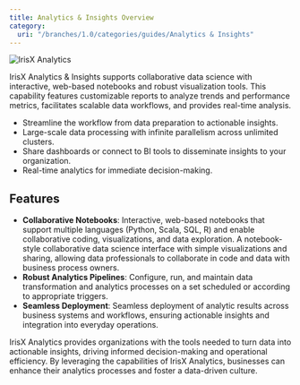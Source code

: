 ```yaml
---
title: Analytics & Insights Overview
category:
  uri: "/branches/1.0/categories/guides/Analytics & Insights"
---
```


![IrisX Analytics](https://cdn.statically.io/gh/trackunit/developer-hub/master/guides/analytics/analytics-irisX.png)

IrisX Analytics & Insights supports collaborative data science with interactive, web-based notebooks and robust visualization tools. This capability features customizable reports to analyze trends and performance metrics, facilitates scalable data workflows, and provides real-time analysis.

- Streamline the workflow from data preparation to actionable insights.
- Large-scale data processing with infinite parallelism across unlimited clusters.
- Share dashboards or connect to BI tools to disseminate insights to your organization.
- Real-time analytics for immediate decision-making.

## Features
- **Collaborative Notebooks**: Interactive, web-based notebooks that support multiple languages (Python, Scala, SQL, R) and enable collaborative coding, visualizations, and data exploration. A notebook-style collaborative data science interface with simple visualizations and sharing, allowing data professionals to collaborate in code and data with business process owners.
- **Robust Analytics Pipelines**: Configure, run, and maintain data transformation and analytics processes on a set scheduled or according to appropriate triggers.
- **Seamless Deployment**: Seamless deployment of analytic results across business systems and workflows, ensuring actionable insights and integration into everyday operations.

IrisX Analytics provides organizations with the tools needed to turn data into actionable insights, driving informed decision-making and operational efficiency. By leveraging the capabilities of IrisX Analytics, businesses can enhance their analytics processes and foster a data-driven culture.


